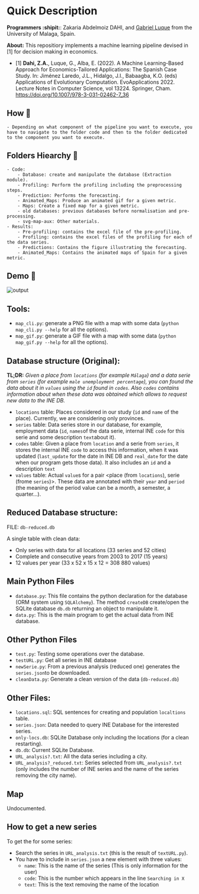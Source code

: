 # Quick Description

**Programmers :shipit:**: Zakaria Abdelmoiz DAHI, and [Gabriel Luque](https://github.com/GabJL) from the University of Malaga, Spain. 

**About:** This repositiory implements a machine learning pipeline devised in [1] for decision making in economics.

- [1] **Dahi, Z.A.**, Luque, G., Alba, E. (2022). A Machine Learning-Based Approach for Economics-Tailored Applications: The Spanish Case Study. In: Jiménez Laredo, J.L., Hidalgo, J.I., Babaagba, K.O. (eds) Applications of Evolutionary Computation. EvoApplications 2022. Lecture Notes in Computer Science, vol 13224. Springer, Cham. https://doi.org/10.1007/978-3-031-02462-7_36

## **How :green_book:** 

    - Depending on what component of the pipeline you want to execute, you have to navigate to the folder code and then to the folder dedicated to the component you want to execute.


## **Folders Hiearchy :open_file_folder:**
    
    - Code:
        - Database: create and manipulate the database (Extraction module).
        - Profiling: Perform the profiling including the preprocessing steps.
        - Prediction: Performs the forecasting.
        - Animated_Maps: Produce an animated gif for a given metric.
        - Maps: Create a fixed map for a given metric.
        - old databases: previous databases before normalisation and pre-processing.
        - svg-map-aux: Other materials.
    - Results:
        - Pre-profiling: contains the excel file of the pre-profiling.
        - Profiling: contains the excel files of the profiling for each of the data series.
        - Predictions: Contains the figure illustrating the forecasting.
        - Animated_Maps: Contains the animated maps of Spain for a given metric.

        
## **Demo :movie_camera:**
    
![output](https://user-images.githubusercontent.com/68249696/221965123-627996d5-b764-4003-840d-281d4b7308ac.gif)


## Tools:

* `map_cli.py`: generate a PNG file with a map with some data (`python map_cli.py --help` for all the options).
* `map_gif.py`: generate a GIF file with a map with some data (`python map_gif.py --help` for all the options).

## Database structure (Original):

**TL;DR:** *Given a place from `locations` (for example `Málaga`) and a data serie from `series` (for example 
`male unemployment percentage`), you can found the data about it in `values` using the `id` found in `codes`. Also `codes`
contains information about when these data was obtained which allows to request new data to the INE DB.*

* `locations` table: Places considered in our study (`id` and `name` of the place). Currently, we are considering only 
provinces.
* `series` table: Data series store in our database, for example, employment data (`id`, `names`of the data serie, 
internal INE `code` for this serie and some description `text`about it).
* `codes` table: Given a place from `location` and a serie from `series`, it stores the internal INE `code` to access 
this information, when it was updated (`last_update` for the date in INE DB and `real_date` for the date when our program
gets those data). It also includes an `id` and a description `text`
* `values` table: Actual `value`s for a pair <place (from `locations`), serie (frome `series`)>. These data are annotated 
with their `year` and `period` (the meaning of the period value can be a month, a semester, a quarter...).

## Reduced Database structure:

FILE: `db-reduced.db`

A single table with clean data:
* Only series with data for all locations (33 series and 52 cities)
* Complete and consecutive years from 2003 to 2017 (15 years)
* 12 values per year (33 x 52 x 15 x 12 = 308 880 values)

## Main Python Files

* `database.py`: This file contains the python declaration for the database (ORM system using `SQLAlchemy`). The method 
`createDB` create/open the SQLite database `db.db` returning an object to manipulate it.
* `data.py`: This is the main program to get the actual data from INE database.

## Other Python Files

* `test.py`: Testing some operations over the database.
* `testURL.py`: Get all series in INE database
* `newSerie.py`: From a previous analysis (reduced one) generates the `series.json`to be downloaded.
* `cleanData.py`: Generate a clean version of the data (`db-reduced.db`)

## Other Files:

* `locations.sql`: SQL sentences for creating and population `localtions` table.
* `series.json`: Data needed to query INE Database for the interested series.
* `only-locs.db`: SQLite Database only including the locations (for a clean restarting).
* `db.db`: Current SQLite Database.
* `URL_analysis?.txt`: All the data series including a city.
* `URL_analysis?_reduced.txt`: Series selected from `URL_analysis?.txt` (only includes the number of INE series and the 
name of the series removing the city name). 

## Map

Undocumented.

## How to get a new series

To get the for some series:
* Search the series in `URL_analysis.txt` (this is the result of `textURL.py`).
* You have to include in `series.json` a new element with three values:
  * `name`: This is the name of the series (This is only information for the user)
  * `code`: This is the number which appears in the line `Searching in X`
  * `text`: This is the text removing the name of the location


